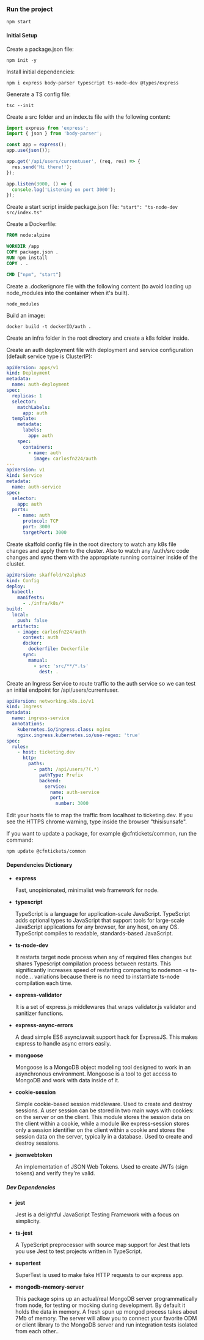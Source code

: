 
### Run the project
    npm start

#### Initial Setup
Create a package.json file:

    npm init -y

Install initial dependencies:

    npm i express body-parser typescript ts-node-dev @types/express

Generate a TS config file:

    tsc --init

Create a src folder and an index.ts file with the following content:

```javascript
import express from 'express';
import { json } from 'body-parser';

const app = express();
app.use(json());

app.get('/api/users/currentuser', (req, res) => {
  res.send('Hi there!');
});

app.listen(3000, () => {
  console.log('Listening on port 3000');
});
```

Create a start script inside package.json file:
`"start": "ts-node-dev src/index.ts"`
    
Create a Dockerfile:
```dockerfile
FROM node:alpine

WORKDIR /app
COPY package.json .
RUN npm install
COPY . .

CMD ["npm", "start"]
```

Create a .dockerignore file with the following content (to avoid loading up node_modules into the container when it's built).

```
node_modules
```

Build an image:

    docker build -t dockerID/auth .
Create an infra folder in the root directory and create a k8s folder inside.

Create an auth deployment file with deployment and service configuration (default service type is ClusterIP):

```yaml
apiVersion: apps/v1
kind: Deployment
metadata: 
  name: auth-deployment
spec:
  replicas: 1
  selector:
    matchLabels:
      app: auth
  template:
    metadata: 
      labels: 
        app: auth
    spec:
      containers:
        - name: auth
          image: carlosfn224/auth
---
apiVersion: v1
kind: Service
metadata:
  name: auth-service
spec:
  selector:
    app: auth
  ports:
    - name: auth
      protocol: TCP
      port: 3000
      targetPort: 3000
```

Create skaffold config file in the root directory to watch any k8s file changes and apply them to the cluster. Also to watch any /auth/src code changes and sync them with the appropriate running container inside of the cluster.

```yaml
apiVersion: skaffold/v2alpha3
kind: Config
deploy:
  kubectl:
    manifests:
      - ./infra/k8s/*
build:
  local:
    push: false
  artifacts:
    - image: carlosfn224/auth
      context: auth
      docker:
        dockerfile: Dockerfile
      sync:
        manual:
          - src: 'src/**/*.ts'
            dest: .
```

Create an Ingress Service to route traffic to the auth service so we can test an initial endpoint for /api/users/currentuser.

```yaml
apiVersion: networking.k8s.io/v1
kind: Ingress
metadata:
  name: ingress-service
  annotations:
    kubernetes.io/ingress.class: nginx
    nginx.ingress.kubernetes.io/use-regex: 'true'
spec:
  rules:
    - host: ticketing.dev
      http:
        paths:
          - path: /api/users/?(.*)
            pathType: Prefix
            backend: 
              service:
                name: auth-service
                port: 
                  number: 3000
```
Edit your hosts file to map the traffic from localhost to ticketing.dev.
If you see the HTTPS chrome warning, type inside the browser "thisisunsafe".

If you want to update a package, for example @cfntickets/common, run the command:

    npm update @cfntickets/common

#### Dependencies Dictionary
* **express**
  
  Fast, unopinionated, minimalist web framework for node.

* **typescript**

  TypeScript is a language for application-scale JavaScript. TypeScript adds optional types to JavaScript that support tools for large-scale JavaScript applications for any browser, for any host, on any OS. TypeScript compiles to readable, standards-based JavaScript.

* **ts-node-dev**

  It restarts target node process when any of required files changes but shares Typescript compilation process between restarts. This significantly increases speed of restarting comparing to nodemon -x ts-node... variations because there is no need to instantiate ts-node compilation each time.

* **express-validator**

  It is a set of express.js middlewares that wraps validator.js validator and sanitizer functions.

* **express-async-errors**

  A dead simple ES6 async/await support hack for ExpressJS. This makes express to handle async errors easily.

* **mongoose**

  Mongoose is a MongoDB object modeling tool designed to work in an asynchronous environment. Mongoose is a tool to get access to MongoDB and work with data inside of it.

* **cookie-session**

  Simple cookie-based session middleware. Used to create and destroy sessions.
  A user session can be stored in two main ways with cookies: on the server or on the client. This module stores the session data on the client within a cookie, while a module like express-session stores only a session identifier on the client within a cookie and stores the session data on the server, typically in a database.
  Used to create and destroy sessions.

* **jsonwebtoken**

  An implementation of JSON Web Tokens. Used to create JWTs (sign tokens) and verify they're valid.

##### Dev Dependencies 

* **jest**

  Jest is a delightful JavaScript Testing Framework with a focus on simplicity.

* **ts-jest**

  A TypeScript preprocessor with source map support for Jest that lets you use Jest to test projects written in TypeScript.

* **supertest**

  SuperTest is used to make fake HTTP requests to our express app.

* **mongodb-memory-server**

  This package spins up an actual/real MongoDB server programmatically from node, for testing or mocking during development. By default it holds the data in memory. A fresh spun up mongod process takes about 7Mb of memory. The server will allow you to connect your favorite ODM or client library to the MongoDB server and run integration tests isolated from each other..
